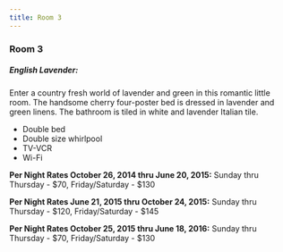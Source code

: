 ```yaml
---
title: Room 3
---
```


### Room 3

##### English Lavender:
Enter a country fresh world of lavender and green in this romantic little room. The handsome cherry four-poster bed is dressed in lavender and green linens. The bathroom is tiled in white and lavender Italian tile.
- Double bed
- Double size whirlpool
- TV-VCR
- Wi-Fi

**Per Night Rates October 26, 2014 thru June 20, 2015:**
Sunday thru Thursday - $70, Friday/Saturday - $130

**Per Night Rates June 21, 2015 thru October 24, 2015:**
Sunday thru Thursday - $120, Friday/Saturday - $145

**Per Night Rates October 25, 2015 thru June 18, 2016:**
Sunday thru Thursday - $70, Friday/Saturday - $130
